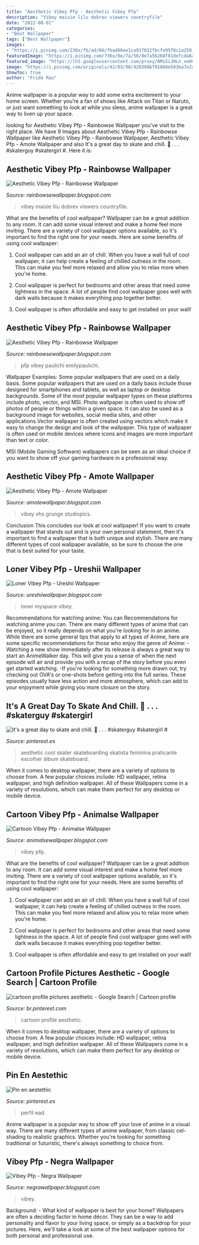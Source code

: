 ```yaml
---
title: "Aesthetic Vibey Pfp - Aesthetic Vibey Pfp"
description: "Vibey maisie lilu dobrev viewers countryfile"
date: "2022-08-01"
categories:
- "Best Wallpaper"
tags: ["Best Wallpaper"]
images:
- "https://i.pinimg.com/236x/fb/ad/66/fbad66ee1ca917012fbcfe95f8c1a258.jpg?nii=t"
featuredImage: "https://i.pinimg.com/736x/8e/7a/56/8e7a56268f81defcda62e83be62fff9a.jpg"
featured_image: "https://lh3.googleusercontent.com/proxy/0Ms5iJHLn_xeHv_A3hpWX21AuPx9hkJY2th5nMn-Fuc8Y8_T5ZJNGwgW1ql8W_1Qt_kg7eQ8aZeCQ3opSbd4S6LC5CNAEl6WIgHK-o3ZYF0KuPhdbCuT"
image: "https://i.pinimg.com/originals/42/03/98/420398bf91004e583ba7e2a6a7e07fd5.jpg"
ShowToc: true
author: "Frida Rau"
---
```



Anime wallpaper is a popular way to add some extra excitement to your home screen. Whether you’re a fan of shows like Attack on Titan or Naruto, or just want something to look at while you sleep, anime wallpaper is a great way to liven up your space.

	

		
looking for Aesthetic Vibey Pfp - Rainbowse Wallpaper you've visit to the right place. We have 9 Images about Aesthetic Vibey Pfp - Rainbowse Wallpaper like Aesthetic Vibey Pfp - Rainbowse Wallpaper, Aesthetic Vibey Pfp - Amote Wallpaper and also It&#039;s a great day to skate and chill. 🤙 . . . #skaterguy #skatergirl #. Here it is:
		
    
## Aesthetic Vibey Pfp - Rainbowse Wallpaper

<img loading=lazy src="https://lh3.googleusercontent.com/proxy/0Ms5iJHLn_xeHv_A3hpWX21AuPx9hkJY2th5nMn-Fuc8Y8_T5ZJNGwgW1ql8W_1Qt_kg7eQ8aZeCQ3opSbd4S6LC5CNAEl6WIgHK-o3ZYF0KuPhdbCuT" onerror="this.onerror=null;this.src='https://tse1.mm.bing.net/th?id=OIP.zehEAsxwREmlGV16-GpJHwHaEZ&amp;pid=15.1';" alt="Aesthetic Vibey Pfp - Rainbowse Wallpaper">

_Source: rainbowsewallpaper.blogspot.com_

>vibey maisie lilu dobrev viewers countryfile. 

	

What are the benefits of cool wallpaper?
Wallpaper can be a great addition to any room. It can add some visual interest and make a home feel more inviting. There are a variety of cool wallpaper options available, so it's important to find the right one for your needs. Here are some benefits of using cool wallpaper: 
1. Cool wallpaper can add an air of chill. When you have a wall full of cool wallpaper, it can help create a feeling of chilled outness in the room. This can make you feel more relaxed and allow you to relax more when you're home. 

2. Cool wallpaper is perfect for bedrooms and other areas that need some lightness in the space. A lot of people find cool wallpaper goes well with dark walls because it makes everything pop together better. 

3. Cool wallpaper is often affordable and easy to get installed on your wall!

    
## Aesthetic Vibey Pfp - Rainbowse Wallpaper

<img loading=lazy src="https://i.pinimg.com/originals/c2/89/88/c28988432984aeb0f8f84780091c9fc2.jpg" onerror="this.onerror=null;this.src='https://tse4.mm.bing.net/th?id=OIP.d4f0IbtrWi1kEtXmHxV5KwHaNZ&amp;pid=15.1';" alt="Aesthetic Vibey Pfp - Rainbowse Wallpaper">

_Source: rainbowsewallpaper.blogspot.com_

>pfp vibey paulichi emilypaulichi. 

	

Wallpaper Examples: Some popular wallpapers that are used on a daily basis.
Some popular wallpapers that are used on a daily basis include those designed for smartphones and tablets, as well as laptop or desktop backgrounds. Some of the most popular wallpaper types on these platforms include photo, vector, and MSI. 
Photo wallpaper is often used to show off photos of people or things within a given space. It can also be used as a background image for websites, social media sites, and other applications.Vector wallpaper is often created using vectors which make it easy to change the design and look of the wallpaper. This type of wallpaper is often used on mobile devices where icons and images are more important than text or color. 

MSI (Mobile Gaming Software) wallpapers can be seen as an ideal choice if you want to show off your gaming hardware in a professional way.

    
## Aesthetic Vibey Pfp - Amote Wallpaper

<img loading=lazy src="https://i.pinimg.com/736x/34/e1/5f/34e15f052460287759ac19c9110a58ed.jpg" onerror="this.onerror=null;this.src='https://tse2.mm.bing.net/th?id=OIP.NbQfAm7XMSmIMisYrnhCIAHaHe&amp;pid=15.1';" alt="Aesthetic Vibey Pfp - Amote Wallpaper">

_Source: amotewallpaper.blogspot.com_

>vibey vhs grunge studiopics. 

	

Conclusion
This concludes our look at cool wallpaper! If you want to create a wallpaper that stands out and is your own personal statement, then it's important to find a wallpaper that is both unique and stylish. There are many different types of cool wallpaper available, so be sure to choose the one that is best suited for your taste.

    
## Loner Vibey Pfp - Ureshii Wallpaper

<img loading=lazy src="https://myspace.windows93.net/u/16758/avatar.jpg" onerror="this.onerror=null;this.src='https://tse2.mm.bing.net/th?id=OIP.ECmwASGqs0-KzExfxdBp_wAAAA&amp;pid=15.1';" alt="Loner Vibey Pfp - Ureshii Wallpaper">

_Source: ureshiiwallpaper.blogspot.com_

>loner myspace vibey. 

	

Recommendations for watching anime: You can
Recommendations for watching anime you can. There are many different types of anime that can be enjoyed, so it really depends on what you're looking for in an anime. While there are some general tips that apply to all types of Anime, here are some specific recommendations for those who enjoy the genre of Anime: 
-Watching a new show immediately after its release is always a great way to start an AnimeWalker day. This will give you a sense of when the next episode will air and provide you with a recap of the story before you even get started watching. 
-If you're looking for something more drawn out, try checking out OVA's or one-shots before getting into the full series. These episodes usually have less action and more atmosphere, which can add to your enjoyment while giving you more closure on the story.

    
## It&#039;s A Great Day To Skate And Chill. 🤙 . . . #skaterguy #skatergirl #

<img loading=lazy src="https://i.pinimg.com/originals/42/03/98/420398bf91004e583ba7e2a6a7e07fd5.jpg" onerror="this.onerror=null;this.src='https://tse3.mm.bing.net/th?id=OIP.ihpX4okBQZa_gTq0IUEJwgHaJP&amp;pid=15.1';" alt="It&#039;s a great day to skate and chill. 🤙 . . . #skaterguy #skatergirl #">

_Source: pinterest.es_

>aesthetic cool skater skateboarding skatista feminina praticante escolher álbum skateboard. 

	

When it comes to desktop wallpaper, there are a variety of options to choose from. A few popular choices include: HD wallpaper, retina wallpaper, and high definition wallpaper. All of these Wallpapers come in a variety of resolutions, which can make them perfect for any desktop or mobile device. 

    
## Cartoon Vibey Pfp - Animalse Wallpaper

<img loading=lazy src="https://lh5.googleusercontent.com/proxy/EoXW1itr1_9hFjloKp2FdHI8JZYlMmoSQp3JQC8L8jYIK2ygqFJ8x0ASS8njVI30mxGsij3sA-hbSirW77TesCvGXnlRjN0VwIbl9SAuSq3dlIFrU4rdDJpsqK2wCp9ZSmWiDzgJZlWgAQ3WI9Q=w1200-h630-p-k-no-nu" onerror="this.onerror=null;this.src='https://tse3.mm.bing.net/th?id=OIP.Wsev_YbcnxsN8nZvHTJ3NQHaG_&amp;pid=15.1';" alt="Cartoon Vibey Pfp - Animalse Wallpaper">

_Source: animalsewallpaper.blogspot.com_

>vibey pfp. 

	

What are the benefits of cool wallpaper?
Wallpaper can be a great addition to any room. It can add some visual interest and make a home feel more inviting. There are a variety of cool wallpaper options available, so it's important to find the right one for your needs. Here are some benefits of using cool wallpaper: 
1. Cool wallpaper can add an air of chill. When you have a wall full of cool wallpaper, it can help create a feeling of chilled outness in the room. This can make you feel more relaxed and allow you to relax more when you're home. 

2. Cool wallpaper is perfect for bedrooms and other areas that need some lightness in the space. A lot of people find cool wallpaper goes well with dark walls because it makes everything pop together better. 

3. Cool wallpaper is often affordable and easy to get installed on your wall!

    
## Cartoon Profile Pictures Aesthetic - Google Search | Cartoon Profile

<img loading=lazy src="https://i.pinimg.com/736x/8e/7a/56/8e7a56268f81defcda62e83be62fff9a.jpg" onerror="this.onerror=null;this.src='https://tse2.mm.bing.net/th?id=OIP.T3qPSrzmrJKvTtVPXT41NwHaHr&amp;pid=15.1';" alt="cartoon profile pictures aesthetic - Google Search | Cartoon profile">

_Source: br.pinterest.com_

>cartoon profile aesthetic. 

	

When it comes to desktop wallpaper, there are a variety of options to choose from. A few popular choices include: HD wallpaper, retina wallpaper, and high definition wallpaper. All of these Wallpapers come in a variety of resolutions, which can make them perfect for any desktop or mobile device. 

    
## Pin En Aestethic

<img loading=lazy src="https://i.pinimg.com/236x/fb/ad/66/fbad66ee1ca917012fbcfe95f8c1a258.jpg?nii=t" onerror="this.onerror=null;this.src='https://tse1.mm.bing.net/th?id=OIP.im063OjHPUaSsHlDNzlxqQAAAA&amp;pid=15.1';" alt="Pin en aestethic">

_Source: pinterest.es_

>perfil ead. 

	

Anime wallpaper is a popular way to show off your love of anime in a visual way. There are many different types of anime wallpaper, from classic cel-shading to realistic graphics. Whether you're looking for something traditional or futuristic, there's always something to choice from.

    
## Vibey Pfp - Negra Wallpaper

<img loading=lazy src="https://i.ytimg.com/vi/JthObjYDil8/mqdefault.jpg" onerror="this.onerror=null;this.src='https://tse1.mm.bing.net/th?id=OIP.l_XpvcJzpau1bzzViSrk_wAAAA&amp;pid=15.1';" alt="Vibey Pfp - Negra Wallpaper">

_Source: negrawallpaper.blogspot.com_

>vibey. 

	

Background: - What kind of wallpaper is best for your home?
Wallpapers are often a deciding factor in home décor. They can be a way to add personality and flavor to your living space, or simply as a backdrop for your pictures. Here, we'll take a look at some of the best wallpaper options for both personal and professional use.

